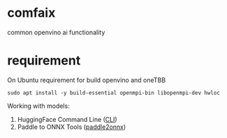 # comfaix
common openvino ai functionality

# requirement

On Ubuntu requirement for build openvino and oneTBB

```shell
sudo apt install -y build-essential openmpi-bin libopenmpi-dev hwloc
```

Working with models:

1. HuggingFace Command Line ([CLI](https://huggingface.co/docs/huggingface_hub/en/guides/cli))
2. Paddle to ONNX Tools ([paddle2onnx](https://pypi.org/project/paddle2onnx/))
